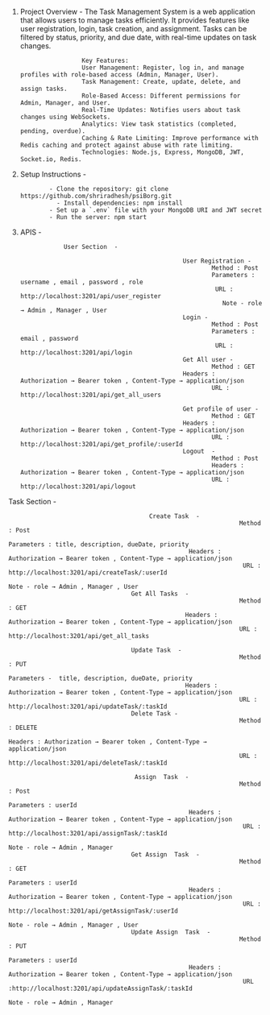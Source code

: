 1) Project Overview -
                     The Task Management System is a web application that allows users to manage tasks efficiently. It provides features like user registration, login, task creation, and assignment. Tasks can be filtered by status, priority, and due date, with real-time updates on task changes.

                        Key Features:
                        User Management: Register, log in, and manage profiles with role-based access (Admin, Manager, User).
                        Task Management: Create, update, delete, and assign tasks.
                        Role-Based Access: Different permissions for Admin, Manager, and User.
                        Real-Time Updates: Notifies users about task changes using WebSockets.
                        Analytics: View task statistics (completed, pending, overdue).
                        Caching & Rate Limiting: Improve performance with Redis caching and protect against abuse with rate limiting.
                        Technologies: Node.js, Express, MongoDB, JWT, Socket.io, Redis.
2) Setup Instructions -

               - Clone the repository: git clone https://github.com/shriradhesh/psiBorg.git
                 - Install dependencies: npm install
               - Set up a `.env` file with your MongoDB URI and JWT secret
               - Run the server: npm start
3) APIS -

                   User Section  -
   
                                                    User Registration -
                                                            Method : Post
                                                            Parameters : username , email , password , role
                                                             URL : http://localhost:3201/api/user_register 
                                                               Note - role → Admin , Manager , User
                                                    Login -
                                                            Method : Post
                                                            Parameters :  email , password 
                                                             URL : http://localhost:3201/api/login 
                                                    Get All user -
                                                            Method : GET
                                                    Headers : Authorization → Bearer token , Content-Type → application/json
                                                            URL : http://localhost:3201/api/get_all_users  
                                                    
                                                    Get profile of user -
                                                            Method : GET
                                                    Headers : Authorization → Bearer token , Content-Type → application/json
                                                            URL : http://localhost:3201/api/get_profile/:userId 
                                                    Logout  -
                                                            Method : Post 
                                                            Headers : Authorization → Bearer token , Content-Type → application/json
                                                            URL : http://localhost:3201/api/logout 


Task Section  -
   
                                           Create Task  -
                                                                    Method : Post
                                                                    Parameters : title, description, dueDate, priority
                                      		          Headers : Authorization → Bearer token , Content-Type → application/json
                                                          	         URL : http://localhost:3201/api/createTask/:userId 
                                                                       Note - role → Admin , Manager , User
                                      Get All Tasks  -
                                                                    Method : GET
                                      		         Headers : Authorization → Bearer token , Content-Type → application/json
                                                                    URL : http://localhost:3201/api/get_all_tasks   
                                                      
                                      Update Task  -
                                                                    Method : PUT
                                                                    Parameters -  title, description, dueDate, priority
                                      		         Headers : Authorization → Bearer token , Content-Type → application/json
                                                                    URL : http://localhost:3201/api/updateTask/:taskId 
                                      Delete Task -
                                                                    Method : DELETE
                                                                    Headers : Authorization → Bearer token , Content-Type → application/json
                                                                    URL : http://localhost:3201/api/deleteTask/:taskId 
                                      
                                       Assign  Task  -
                                                                    Method : Post
                                                                    Parameters : userId
                                      		          Headers : Authorization → Bearer token , Content-Type → application/json
                                                          	         URL : http://localhost:3201/api/assignTask/:taskId 
                                                                       Note - role → Admin , Manager 
                                      Get Assign  Task  -
                                                                    Method : GET 
                                                                    Parameters : userId
                                      		          Headers : Authorization → Bearer token , Content-Type → application/json
                                                          	         URL : http://localhost:3201/api/getAssignTask/:userId 
                                                                       Note - role → Admin , Manager , User
                                      Update Assign  Task  -
                                                                    Method : PUT
                                                                    Parameters : userId
                                      		          Headers : Authorization → Bearer token , Content-Type → application/json
                                                          	         URL :http://localhost:3201/api/updateAssignTask/:taskId  
                                                                       Note - role → Admin , Manager 

                                                                       
                                      





